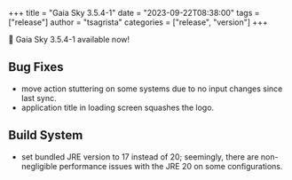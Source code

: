 +++
title = "Gaia Sky 3.5.4-1"
date = "2023-09-22T08:38:00"
tags = ["release"]
author = "tsagrista"
categories = ["release", "version"]
+++

📢 Gaia Sky 3.5.4-1 available now!

<!--more-->


## Bug Fixes
- move action stuttering on some systems due to no input changes since last sync.
- application title in loading screen squashes the logo.

## Build System
- set bundled JRE version to 17 instead of 20; seemingly, there are non-negligible performance issues with the JRE 20 on some configurations.
